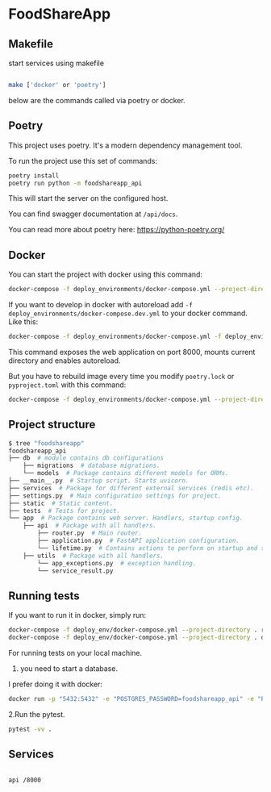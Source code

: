 # FoodShareApp

## Makefile

start services using makefile

```bash

make ['docker' or 'poetry']

```

below are the commands called via poetry or docker.

## Poetry

This project uses poetry. It's a modern dependency management
tool.

To run the project use this set of commands:

```bash
poetry install
poetry run python -m foodshareapp_api
```

This will start the server on the configured host.

You can find swagger documentation at `/api/docs`.

You can read more about poetry here: <https://python-poetry.org/>

## Docker

You can start the project with docker using this command:

```bash
docker-compose -f deploy_environments/docker-compose.yml --project-directory . up --build
```

If you want to develop in docker with autoreload add `-f deploy_environments/docker-compose.dev.yml` to your docker command.
Like this:

```bash
docker-compose -f deploy_environments/docker-compose.yml -f deploy_environments/docker-compose.dev.yml --project-directory . up
```

This command exposes the web application on port 8000, mounts current directory and enables autoreload.

But you have to rebuild image every time you modify `poetry.lock` or `pyproject.toml` with this command:

```bash
docker-compose -f deploy_environments/docker-compose.yml --project-directory . build
```

## Project structure

```bash
$ tree "foodshareapp"
foodshareapp_api
├── db  # module contains db configurations
    ├── migrations  # database migrations.
    └── models  # Package contains different models for ORMs.
├── __main__.py  # Startup script. Starts uvicorn.
├── services  # Package for different external services (redis etc).
├── settings.py  # Main configuration settings for project.
├── static  # Static content.
├── tests  # Tests for project.
└── app  # Package contains web server. Handlers, startup config.
    ├── api  # Package with all handlers.
        ├── router.py  # Main router.
        ├── application.py  # FastAPI application configuration.
        └── lifetime.py  # Contains actions to perform on startup and shutdown.
    ├── utils  # Package with all handlers.
        └── app_exceptions.py  # exception handling.
        └── service_result.py 

```

## Running tests

If you want to run it in docker, simply run:

```bash
docker-compose -f deploy_env/docker-compose.yml --project-directory . run --rm api pytest -vv .
docker-compose -f deploy_env/docker-compose.yml --project-directory . down
```

For running tests on your local machine.

1. you need to start a database.

I prefer doing it with docker:

```bash
docker run -p "5432:5432" -e "POSTGRES_PASSWORD=foodshareapp_api" -e "POSTGRES_USER=foodshareapp_api" -e "POSTGRES_DB=foodshareapp_api" postgres:13.6-bullseye
```

2.Run the pytest.

```bash
pytest -vv .
```

## Services

```bash

api /8000

```
